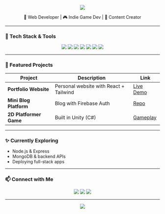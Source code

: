 <!-- Banner Header -->
<p align="center">
  <img src="https://capsule-render.vercel.app/api?type=waving&color=0:4e54c8,100:8f94fb&height=200&section=header&text=Hi,%20I'm%20Ryan%20Rizkyansyah&fontSize=35&fontColor=ffffff&animation=fadeIn" />
</p>

<p align="center">
  🚀 Web Developer | 🎮 Indie Game Dev | 🎥 Content Creator  
</p>

---

### 🔧 Tech Stack & Tools
<p align="center">
  <img src="https://img.shields.io/badge/-HTML5-E34F26?style=for-the-badge&logo=html5&logoColor=white"/>
  <img src="https://img.shields.io/badge/-CSS3-1572B6?style=for-the-badge&logo=css3&logoColor=white"/>
  <img src="https://img.shields.io/badge/-JavaScript-F7DF1E?style=for-the-badge&logo=javascript&logoColor=black"/>
  <img src="https://img.shields.io/badge/-React-61DAFB?style=for-the-badge&logo=react&logoColor=black"/>
  <img src="https://img.shields.io/badge/-TailwindCSS-38B2AC?style=for-the-badge&logo=tailwind-css&logoColor=white"/>
  <img src="https://img.shields.io/badge/-Git-F05032?style=for-the-badge&logo=git&logoColor=white"/>
  <img src="https://img.shields.io/badge/-Unity-000000?style=for-the-badge&logo=unity&logoColor=white"/>
</p>

---

### 🧩 Featured Projects
| Project | Description | Link |
|--------|-------------|------|
| **Portfolio Website** | Personal website with React + Tailwind | [Live Demo](https://yourlink.com) |
| **Mini Blog Platform** | Blog with Firebase Auth | [Repo](https://github.com/yourusername/blog-platform) |
| **2D Platformer Game** | Built in Unity (C#) | [Gameplay](https://youtube.com/yourgamevideo) |

---

### ✨ Currently Exploring
- Node.js & Express  
- MongoDB & backend APIs  
- Deploying full-stack apps  

---

### 📫 Connect with Me
<p align="center">
  <a href="mailto:your.email@example.com"><img src="https://img.shields.io/badge/-Email-D14836?style=for-the-badge&logo=gmail&logoColor=white"/></a>
  <a href="https://linkedin.com/in/yourprofile"><img src="https://img.shields.io/badge/-LinkedIn-0A66C2?style=for-the-badge&logo=linkedin&logoColor=white"/></a>
  <a href="https://yourwebsite.com"><img src="https://img.shields.io/badge/-Portfolio-12100E?style=for-the-badge&logo=aboutdotme&logoColor=white"/></a>
</p>

---

<p align="center">
  <img src="https://capsule-render.vercel.app/api?type=waving&color=0:8f94fb,100:4e54c8&height=100&section=footer"/>
</p>